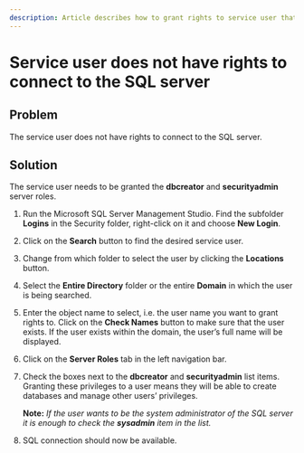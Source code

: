 ```yaml
---
description: Article describes how to grant rights to service user that are necessary to connect to the SQL server.
---
```


# Service user does not have rights to connect to the SQL server

## Problem

The service user does not have rights to connect to the SQL server.

## Solution

The service user needs to be granted the **dbcreator** and **securityadmin** server roles.

1. Run the Microsoft SQL Server Management Studio. Find the subfolder **Logins** in the Security folder, right-click on it and choose **New Login**.
2. Click on the **Search** button to find the desired service user.
3. Change from which folder to select the user by clicking the **Locations** button.
4. Select the **Entire Directory** folder or the entire **Domain** in which the user is being searched.
5. Enter the object name to select, i.e. the user name you want to grant rights to. Click on the **Check Names** button to make sure that the user exists. If the user exists within the domain, the user’s full name will be displayed.
6. Click on the **Server Roles** tab in the left navigation bar.
7. Check the boxes next to the **dbcreator** and **securityadmin** list items. Granting these privileges to a user means they will be able to create databases and manage other users’ privileges.

   **Note:** _If the user wants to be the system administrator of the SQL server it is enough to check the **sysadmin** item in the list._

8. SQL connection should now be available.

